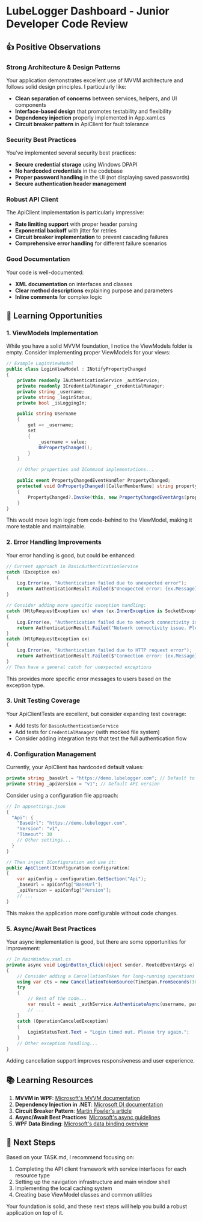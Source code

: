# LubeLogger Dashboard - Junior Developer Code Review

## 👍 Positive Observations

### Strong Architecture & Design Patterns
Your application demonstrates excellent use of MVVM architecture and follows solid design principles. I particularly like:

- **Clean separation of concerns** between services, helpers, and UI components
- **Interface-based design** that promotes testability and flexibility
- **Dependency injection** properly implemented in App.xaml.cs
- **Circuit breaker pattern** in ApiClient for fault tolerance

### Security Best Practices
You've implemented several security best practices:

- **Secure credential storage** using Windows DPAPI
- **No hardcoded credentials** in the codebase
- **Proper password handling** in the UI (not displaying saved passwords)
- **Secure authentication header management**

### Robust API Client
The ApiClient implementation is particularly impressive:

- **Rate limiting support** with proper header parsing
- **Exponential backoff** with jitter for retries
- **Circuit breaker implementation** to prevent cascading failures
- **Comprehensive error handling** for different failure scenarios

### Good Documentation
Your code is well-documented:

- **XML documentation** on interfaces and classes
- **Clear method descriptions** explaining purpose and parameters
- **Inline comments** for complex logic

## 🌱 Learning Opportunities

### 1. ViewModels Implementation

While you have a solid MVVM foundation, I notice the ViewModels folder is empty. Consider implementing proper ViewModels for your views:

```csharp
// Example LoginViewModel
public class LoginViewModel : INotifyPropertyChanged
{
    private readonly IAuthenticationService _authService;
    private readonly ICredentialManager _credentialManager;
    private string _username;
    private string _loginStatus;
    private bool _isLoggingIn;

    public string Username 
    {
        get => _username;
        set
        {
            _username = value;
            OnPropertyChanged();
        }
    }

    // Other properties and ICommand implementations...

    public event PropertyChangedEventHandler PropertyChanged;
    protected void OnPropertyChanged([CallerMemberName] string propertyName = null)
    {
        PropertyChanged?.Invoke(this, new PropertyChangedEventArgs(propertyName));
    }
}
```

This would move login logic from code-behind to the ViewModel, making it more testable and maintainable.

### 2. Error Handling Improvements

Your error handling is good, but could be enhanced:

```csharp
// Current approach in BasicAuthenticationService
catch (Exception ex)
{
    Log.Error(ex, "Authentication failed due to unexpected error");
    return AuthenticationResult.Failed($"Unexpected error: {ex.Message}");
}

// Consider adding more specific exception handling:
catch (HttpRequestException ex) when (ex.InnerException is SocketException)
{
    Log.Error(ex, "Authentication failed due to network connectivity issue");
    return AuthenticationResult.Failed("Network connectivity issue. Please check your internet connection.");
}
catch (HttpRequestException ex)
{
    Log.Error(ex, "Authentication failed due to HTTP request error");
    return AuthenticationResult.Failed($"Connection error: {ex.Message}");
}
// Then have a general catch for unexpected exceptions
```

This provides more specific error messages to users based on the exception type.

### 3. Unit Testing Coverage

Your ApiClientTests are excellent, but consider expanding test coverage:

- Add tests for `BasicAuthenticationService`
- Add tests for `CredentialManager` (with mocked file system)
- Consider adding integration tests that test the full authentication flow

### 4. Configuration Management

Currently, your ApiClient has hardcoded default values:

```csharp
private string _baseUrl = "https://demo.lubelogger.com"; // Default to demo instance
private string _apiVersion = "v1"; // Default API version
```

Consider using a configuration file approach:

```csharp
// In appsettings.json
{
  "Api": {
    "BaseUrl": "https://demo.lubelogger.com",
    "Version": "v1",
    "Timeout": 30
    // Other settings...
  }
}

// Then inject IConfiguration and use it:
public ApiClient(IConfiguration configuration)
{
    var apiConfig = configuration.GetSection("Api");
    _baseUrl = apiConfig["BaseUrl"];
    _apiVersion = apiConfig["Version"];
    // ...
}
```

This makes the application more configurable without code changes.

### 5. Async/Await Best Practices

Your async implementation is good, but there are some opportunities for improvement:

```csharp
// In MainWindow.xaml.cs
private async void LoginButton_Click(object sender, RoutedEventArgs e)
{
    // Consider adding a CancellationToken for long-running operations
    using var cts = new CancellationTokenSource(TimeSpan.FromSeconds(30));
    try
    {
        // Rest of the code...
        var result = await _authService.AuthenticateAsync(username, password, cts.Token);
        // ...
    }
    catch (OperationCanceledException)
    {
        LoginStatusText.Text = "Login timed out. Please try again.";
    }
    // Other exception handling...
}
```

Adding cancellation support improves responsiveness and user experience.

## 📚 Learning Resources

1. **MVVM in WPF**: [Microsoft's MVVM documentation](https://docs.microsoft.com/en-us/archive/msdn-magazine/2009/february/patterns-wpf-apps-with-the-model-view-viewmodel-design-pattern)
2. **Dependency Injection in .NET**: [Microsoft DI documentation](https://docs.microsoft.com/en-us/dotnet/core/extensions/dependency-injection)
3. **Circuit Breaker Pattern**: [Martin Fowler's article](https://martinfowler.com/bliki/CircuitBreaker.html)
4. **Async/Await Best Practices**: [Microsoft's async guidelines](https://docs.microsoft.com/en-us/dotnet/standard/asynchronous-programming-patterns/task-based-asynchronous-pattern-tap)
5. **WPF Data Binding**: [Microsoft's data binding overview](https://docs.microsoft.com/en-us/dotnet/desktop/wpf/data/data-binding-overview)

## 🚀 Next Steps

Based on your TASK.md, I recommend focusing on:

1. Completing the API client framework with service interfaces for each resource type
2. Setting up the navigation infrastructure and main window shell
3. Implementing the local caching system
4. Creating base ViewModel classes and common utilities

Your foundation is solid, and these next steps will help you build a robust application on top of it.